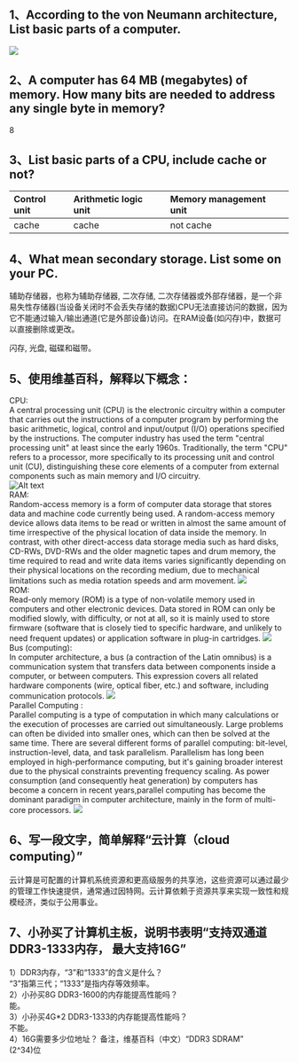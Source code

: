 ## 1、According to the von Neumann architecture, List basic parts of a computer. 
![](https://upload.wikimedia.org/wikipedia/commons/e/e5/Von_Neumann_Architecture.svg)
## 2、A computer has 64 MB (megabytes) of memory. How many bits are needed to address any single byte in memory? 
8
## 3、List basic parts of a CPU, include cache or not? 

|Control unit|Arithmetic logic unit|Memory management unit|
|:--  |:--  |:--
|cache|cache|not cache

## 4、What mean secondary storage. List some on your PC.
辅助存储器，也称为辅助存储器, 二次存储, 二次存储器或外部存储器，是一个非易失性存储器(当设备关闭时不会丢失存储的数据)CPU无法直接访问的数据，因为它不能通过输入/输出通道(它是外部设备)访问。在RAM设备(如闪存)中，数据可以直接删除或更改。       

闪存, 光盘, 磁碟和磁带。

## 5、使用维基百科，解释以下概念： 
CPU:  
A central processing unit (CPU) is the electronic circuitry within a computer that carries out the instructions of a computer program by performing the basic arithmetic, logical, control and input/output (I/O) operations specified by the instructions. The computer industry has used the term "central processing unit" at least since the early 1960s. Traditionally, the term "CPU" refers to a processor, more specifically to its processing unit and control unit (CU), distinguishing these core elements of a computer from external components such as main memory and I/O circuitry.     
![Alt text](https://upload.wikimedia.org/wikipedia/commons/d/dc/Intel_80486DX2_top.jpg)       
RAM:     
Random-access memory  is a form of computer data storage that stores data and machine code currently being used. A random-access memory device allows data items to be read or written in almost the same amount of time irrespective of the physical location of data inside the memory. In contrast, with other direct-access data storage media such as hard disks, CD-RWs, DVD-RWs and the older magnetic tapes and drum memory, the time required to read and write data items varies significantly depending on their physical locations on the recording medium, due to mechanical limitations such as media rotation speeds and arm movement. 
![](https://upload.wikimedia.org/wikipedia/commons/d/db/Swissbit_2GB_PC2-5300U-555.jpg)           
ROM:   
Read-only memory (ROM) is a type of non-volatile memory used in computers and other electronic devices. Data stored in ROM can only be modified slowly, with difficulty, or not at all, so it is mainly used to store firmware (software that is closely tied to specific hardware, and unlikely to need frequent updates) or application software in plug-in cartridges. 
![](https://upload.wikimedia.org/wikipedia/commons/3/34/4Mbit_EPROM_Texas_Instruments_TMS27C040_%281%29.jpg)        
Bus (computing):       
In computer architecture, a bus (a contraction of the Latin omnibus) is a communication system that transfers data between components inside a computer, or between computers. This expression covers all related hardware components (wire, optical fiber, etc.) and software, including communication protocols.
![](https://upload.wikimedia.org/wikipedia/commons/f/fc/PCIExpress.jpg)            
Parallel Computing :      
Parallel computing is a type of computation in which many calculations or the execution of processes are carried out simultaneously. Large problems can often be divided into smaller ones, which can then be solved at the same time. There are several different forms of parallel computing: bit-level, instruction-level, data, and task parallelism. Parallelism has long been employed in high-performance computing, but it's gaining broader interest due to the physical constraints preventing frequency scaling. As power consumption (and consequently heat generation) by computers has become a concern in recent years,parallel computing has become the dominant paradigm in computer architecture, mainly in the form of multi-core processors.
![](https://upload.wikimedia.org/wikipedia/commons/d/d3/IBM_Blue_Gene_P_supercomputer.jpg)
## 6、写一段文字，简单解释“云计算（cloud computing）”
云计算是可配置的计算机系统资源和更高级服务的共享池，这些资源可以通过最少的管理工作快速提供，通常通过因特网。云计算依赖于资源共享来实现一致性和规模经济，类似于公用事业。 

## 7、小孙买了计算机主板，说明书表明“支持双通道DDR3-1333内存， 最大支持16G” 
1）DDR3内存，“3”和“1333”的含义是什么？      
“3”指第三代；“1333”是指内存等效频率。          
2）小孙买8G DDR3-1600的内存能提高性能吗？       
能。      
3）小孙买4G*2 DDR3-1333的内存能提高性能吗？         
不能。     
4）16G需要多少位地址？ 备注，维基百科（中文）“DDR3 SDRAM”       
\(2^34\)位         


